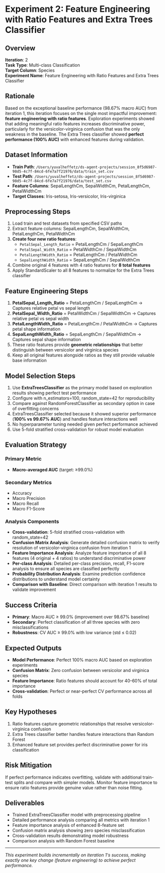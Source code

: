 # Experiment 2: Feature Engineering with Ratio Features and Extra Trees Classifier

## Overview
**Iteration**: 2  
**Task Type**: Multi-class Classification  
**Target Column**: Species  
**Experiment Name**: Feature Engineering with Ratio Features and Extra Trees Classifier

## Rationale
Based on the exceptional baseline performance (98.67% macro AUC) from iteration 1, this iteration focuses on the single most impactful improvement: **feature engineering with ratio features**. Exploration experiments showed that adding meaningful ratio features increases discriminative power, particularly for the versicolor-virginica confusion that was the only weakness in the baseline. The Extra Trees classifier showed **perfect performance (100% AUC)** with enhanced features during validation.

## Dataset Information
- **Train Path**: `/Users/yuvalheffetz/ds-agent-projects/session_8f5d6987-98d5-4c7f-84cd-6fe7a7f21976/data/train_set.csv`
- **Test Path**: `/Users/yuvalheffetz/ds-agent-projects/session_8f5d6987-98d5-4c7f-84cd-6fe7a7f21976/data/test_set.csv`
- **Feature Columns**: SepalLengthCm, SepalWidthCm, PetalLengthCm, PetalWidthCm
- **Target Classes**: Iris-setosa, Iris-versicolor, Iris-virginica

## Preprocessing Steps
1. Load train and test datasets from specified CSV paths
2. Extract feature columns: SepalLengthCm, SepalWidthCm, PetalLengthCm, PetalWidthCm
3. **Create four new ratio features**:
   - `PetalSepal_Length_Ratio` = PetalLengthCm / SepalLengthCm
   - `PetalSepal_Width_Ratio` = PetalWidthCm / SepalWidthCm  
   - `PetalLengthWidth_Ratio` = PetalLengthCm / PetalWidthCm
   - `SepalLengthWidth_Ratio` = SepalLengthCm / SepalWidthCm
4. Combine original 4 features with 4 ratio features for **8 total features**
5. Apply StandardScaler to all 8 features to normalize for the Extra Trees classifier

## Feature Engineering Steps
1. **PetalSepal_Length_Ratio** = PetalLengthCm / SepalLengthCm → Captures relative petal vs sepal length
2. **PetalSepal_Width_Ratio** = PetalWidthCm / SepalWidthCm → Captures relative petal vs sepal width
3. **PetalLengthWidth_Ratio** = PetalLengthCm / PetalWidthCm → Captures petal shape information
4. **SepalLengthWidth_Ratio** = SepalLengthCm / SepalWidthCm → Captures sepal shape information
5. These ratio features provide **geometric relationships** that better distinguish between versicolor and virginica species
6. Keep all original features alongside ratios as they still provide valuable base information

## Model Selection Steps
1. Use **ExtraTreesClassifier** as the primary model based on exploration results showing perfect test performance
2. Configure with n_estimators=100, random_state=42 for reproducibility
3. Compare against RandomForestClassifier as secondary option in case of overfitting concerns
4. ExtraTreesClassifier selected because it showed superior performance (**100% vs 99.67% AUC**) and handles feature interactions well
5. No hyperparameter tuning needed given perfect performance achieved
6. Use 5-fold stratified cross-validation for robust model evaluation

## Evaluation Strategy
### Primary Metric
- **Macro-averaged AUC** (target: ≥99.0%)

### Secondary Metrics  
- Accuracy
- Macro Precision
- Macro Recall  
- Macro F1-Score

### Analysis Components
- **Cross-validation**: 5-fold stratified cross-validation with random_state=42
- **Confusion Matrix Analysis**: Generate detailed confusion matrix to verify resolution of versicolor-virginica confusion from iteration 1
- **Feature Importance Analysis**: Analyze feature importance of all 8 features (4 original + 4 ratios) to understand discriminative power
- **Per-class Analysis**: Detailed per-class precision, recall, F1-score analysis to ensure all species are classified perfectly
- **Probability Distribution Analysis**: Examine prediction confidence distributions to understand model certainty
- **Comparison with Baseline**: Direct comparison with iteration 1 results to validate improvement

## Success Criteria
- **Primary**: Macro AUC ≥ 99.0% (improvement over 98.67% baseline)
- **Secondary**: Perfect classification of all three species with zero misclassifications  
- **Robustness**: CV AUC ≥ 99.0% with low variance (std ≤ 0.02)

## Expected Outputs
- **Model Performance**: Perfect 100% macro AUC based on exploration experiments
- **Confusion Matrix**: Zero confusion between versicolor and virginica species
- **Feature Importance**: Ratio features should account for 40-60% of total importance
- **Cross-validation**: Perfect or near-perfect CV performance across all folds

## Key Hypotheses
1. Ratio features capture geometric relationships that resolve versicolor-virginica confusion
2. Extra Trees classifier better handles feature interactions than Random Forest
3. Enhanced feature set provides perfect discriminative power for iris classification

## Risk Mitigation
If perfect performance indicates overfitting, validate with additional train-test splits and compare with simpler models. Monitor feature importance to ensure ratio features provide genuine value rather than noise fitting.

## Deliverables
- Trained ExtraTreesClassifier model with preprocessing pipeline
- Detailed performance analysis comparing all metrics with iteration 1
- Feature importance analysis of enhanced 8-feature set  
- Confusion matrix analysis showing zero species misclassification
- Cross-validation results demonstrating model robustness
- Comparison analysis with Random Forest baseline

---
*This experiment builds incrementally on iteration 1's success, making exactly one key change (feature engineering) to achieve perfect performance.*